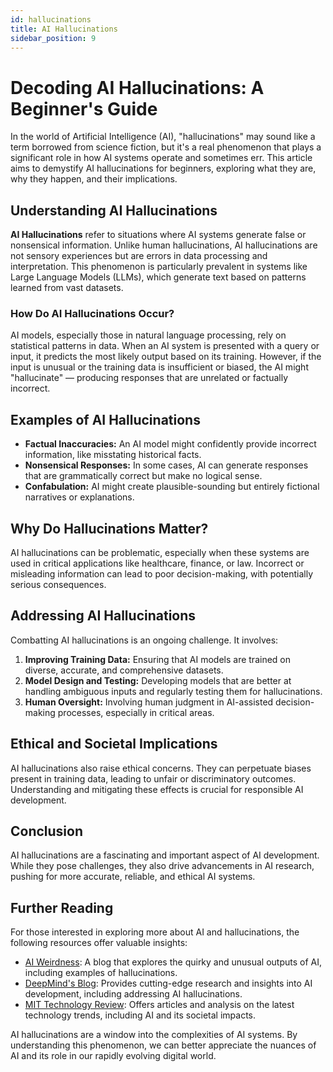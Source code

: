 ```yaml
---
id: hallucinations
title: AI Hallucinations
sidebar_position: 9
---
```

# Decoding AI Hallucinations: A Beginner's Guide

In the world of Artificial Intelligence (AI), "hallucinations" may sound like a term borrowed from science fiction, but it's a real phenomenon that plays a significant role in how AI systems operate and sometimes err. This article aims to demystify AI hallucinations for beginners, exploring what they are, why they happen, and their implications.

## Understanding AI Hallucinations

**AI Hallucinations** refer to situations where AI systems generate false or nonsensical information. Unlike human hallucinations, AI hallucinations are not sensory experiences but are errors in data processing and interpretation. This phenomenon is particularly prevalent in systems like Large Language Models (LLMs), which generate text based on patterns learned from vast datasets.

### How Do AI Hallucinations Occur?

AI models, especially those in natural language processing, rely on statistical patterns in data. When an AI system is presented with a query or input, it predicts the most likely output based on its training. However, if the input is unusual or the training data is insufficient or biased, the AI might "hallucinate" — producing responses that are unrelated or factually incorrect.

## Examples of AI Hallucinations

- **Factual Inaccuracies:** An AI model might confidently provide incorrect information, like misstating historical facts.
- **Nonsensical Responses:** In some cases, AI can generate responses that are grammatically correct but make no logical sense.
- **Confabulation:** AI might create plausible-sounding but entirely fictional narratives or explanations.

## Why Do Hallucinations Matter?

AI hallucinations can be problematic, especially when these systems are used in critical applications like healthcare, finance, or law. Incorrect or misleading information can lead to poor decision-making, with potentially serious consequences.

## Addressing AI Hallucinations

Combatting AI hallucinations is an ongoing challenge. It involves:

1. **Improving Training Data:** Ensuring that AI models are trained on diverse, accurate, and comprehensive datasets.
2. **Model Design and Testing:** Developing models that are better at handling ambiguous inputs and regularly testing them for hallucinations.
3. **Human Oversight:** Involving human judgment in AI-assisted decision-making processes, especially in critical areas.

## Ethical and Societal Implications

AI hallucinations also raise ethical concerns. They can perpetuate biases present in training data, leading to unfair or discriminatory outcomes. Understanding and mitigating these effects is crucial for responsible AI development.

## Conclusion

AI hallucinations are a fascinating and important aspect of AI development. While they pose challenges, they also drive advancements in AI research, pushing for more accurate, reliable, and ethical AI systems.

## Further Reading

For those interested in exploring more about AI and hallucinations, the following resources offer valuable insights:

- [AI Weirdness](https://aiweirdness.com/): A blog that explores the quirky and unusual outputs of AI, including examples of hallucinations.
- [DeepMind's Blog](https://deepmind.com/blog): Provides cutting-edge research and insights into AI development, including addressing AI hallucinations.
- [MIT Technology Review](https://www.technologyreview.com/): Offers articles and analysis on the latest technology trends, including AI and its societal impacts.

AI hallucinations are a window into the complexities of AI systems. By understanding this phenomenon, we can better appreciate the nuances of AI and its role in our rapidly evolving digital world.